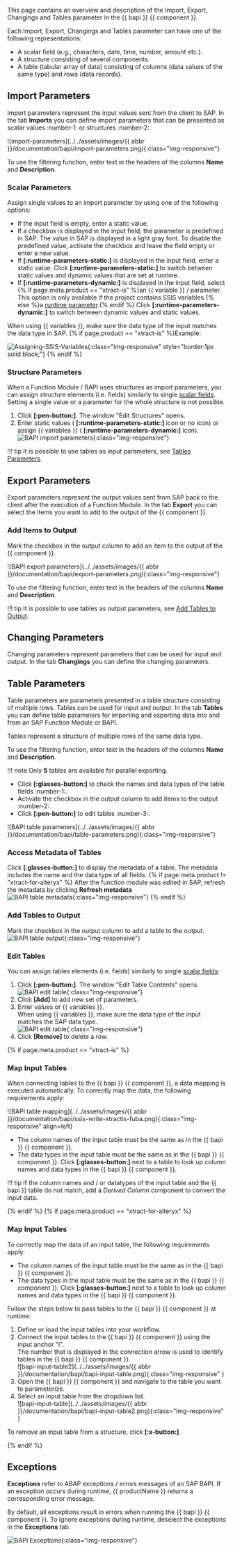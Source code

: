 

This page contains an overview and description of the Import, Export, Changings and Tables parameter in the {{ bapi }} {{ component }}.

Each Import, Export, Changings and Tables parameter can have one of the following representations:

- A scalar field (e.g., characters, date, time, number, amount etc.).
- A structure consisting of several components.
- A table (tabular array of data) consisting of columns (data values of the same type) and rows (data records).


## Import Parameters
Import parameters represent the input values sent from the client to SAP. 
In the tab **Imports** you can define import parameters that can be presented as scalar values :number-1: or structures :number-2:. 

![import-parameters](../../assets/images/{{ abbr }}/documentation/bapi/import-parameters.png){:class="img-responsive"}

To use the filtering function, enter text in the headers of the columns **Name** and **Description**. <br>

### Scalar Parameters

Assign single values to an import parameter by using one of the following options:
- If the input field is empty, enter a static value.
- If a checkbox is displayed in the input field, the parameter is predefined in SAP. The value in SAP is displayed in a light gray font.
To disable the predefined value, activate the checkbox and leave the field empty or enter a new value.
- If **[:runtime-parameters-static:]** is displayed in the input field, enter a static value. 
Click **[:runtime-parameters-static:]** to switch between static values and dynamic values that are set at runtime.
- If **[:runtime-parameters-dynamic:]** is displayed in the input field, select {% if page.meta.product == "xtract-is" %}an {{ variable }} / parameter. This option is only available if the project contains SSIS variables.{% else %}a [runtime parameter](edit-runtime-parameters.md).{% endif %}
Click **[:runtime-parameters-dynamic:]** to switch between dynamic values and static values.

When using {{ variables }}, make sure the data type of the input matches the data type in SAP. {% if page.product == "xtract-is" %}Example:

![Assigning-SSIS-Variables](../../assets/images/xis/documentation/bapi/ssis-variables.gif){:class="img-responsive" style="border:1px solid black;"}
{% endif %}


### Structure Parameters 

When a Function Module / BAPI uses structures as import parameters, you can assign structure elements (i.e. fields) similarly to single [scalar fields](#scalar-parameters). 
Setting a single value or a parameter for the whole structure is not possible. 

1. Click **[:pen-button:]**. The window "Edit Structures" opens.
2. Enter static values ( **[:runtime-parameters-static:]** icon or no icon) or assign {{ variables }} ( **[:runtime-parameters-dynamic:]** icon).<br>
![BAPI import parameters](../../assets/images/documentation/components/bapi/edit-structure.png){:class="img-responsive"}

!!! tip	
	It is possible to use tables as input parameters, see [Tables Parameters](#table-parameters).


## Export Parameters
Export parameters represent the output values sent from SAP back to the client after the execution of a Function Module.
In the tab **Export** you can select the items you want to add to the output of the {{ component }}.

### Add Items to Output
Mark the checkbox in the output column to add an item to the output of the {{ component }}.

![BAPI export parameters](../../assets/images/{{ abbr }}/documentation/bapi/export-parameters.png){:class="img-responsive"}

To use the filtering function, enter text in the headers of the columns **Name** and **Description**. <br>

!!! tip
	It is possible to use tables as output parameters, see [Add Tables to Output](#add-tables-to-output).


## Changing Parameters

Changing parameters represent parameters that can be used for input and output. 
In the tab **Changings** you can define the changing parameters.

## Table Parameters

Table parameters are parameters presented in a table structure consisting of multiple rows. Tables can be used for input and output.
In the tab **Tables** you can define table parameters for importing and exporting data into and from an SAP Function Module or BAPI.

Tables represent a structure of multiple rows of the same data type.

To use the filtering function, enter text in the headers of the columns **Name** and **Description**.

!!! note 
	Only **5** tables are available for parallel exporting.

- Click **[:glasses-button:]** to check the names and data types of the table fields :number-1:.
- Activate the checkbox in the output column to add items to the output :number-2:.
- Click **[:pen-button:]** to edit tables :number-3:.

![BAPI table parameters](../../assets/images/{{ abbr }}/documentation/bapi/table-parameters.png){:class="img-responsive"}

### Access Metadata of Tables
Click **[:glasses-button:]** to display the metadata of a table. The metadata includes the name and the data type of all fields. 
{% if page.meta.product != "xtract-for-alteryx" %} After the function module was edited in SAP, refresh the metadata by clicking **Refresh metadata**<br>
![BAPI table metadata](../../assets/images/documentation/components/bapi/BAPI-Table-Metadata.png){:class="img-responsive"}
{% endif %}

### Add Tables to Output 

Mark the checkbox in the output column to add a table to the output.<br> 
![BAPI table output](../../assets/images/documentation/components/bapi/BAPI-Table-Output.png){:class="img-responsive"}

### Edit Tables 

You can assign tables elements (i.e. fields) similarly to single [scalar fields](#scalar-parameters): 

1. Click **[:pen-button:]**. The window "Edit Table Contents" opens.<br>
![BAPI edit table](../../assets/images/documentation/components/bapi/BAPI-Table-Edit.png){:class="img-responsive"}
2. Click **[Add]** to add new set of parameters.<br>
3. Enter values or {{ variables }}.<br>
When using {{ variables }}, make sure the data type of the input matches the SAP data type.<br>
![BAPI edit table](../../assets/images/documentation/components/bapi/BAPI-Edit-Table-Contents.png){:class="img-responsive"}
4. Click **[Remove]** to delete a row.

{% if page.meta.product == "xtract-is" %}
### Map Input Tables

When connecting tables to the {{ bapi }} {{ component }}, a data mapping is executed automatically. 
To correctly map the data, the following requirements apply:

![BAPI table mapping](../../assets/images/{{ abbr }}/documentation/bapi/ssis-write-xtractis-fuba.png){:class="img-responsive" align=left}

- The column names of the input table must be the same as in the {{ bapi }} {{ component }}.
- The data types in the input table must be the same as in the {{ bapi }} {{ component }}.
Click **[:glasses-button:]** next to a table to look up column names and data types in the {{ bapi }} {{ component }}.

!!! tip
	If the column names and / or datatypes of the input table and the {{ bapi }} table do not match, add a *Derived Column* component to convert the input data.

{% endif %}
{% if page.meta.product == "xtract-for-alteryx" %}

### Map Input Tables

To correctly map the data of an input table, the following requirements apply:

- The column names of the input table must be the same as in the {{ bapi }} {{ component }}.
- The data types in the input table must be the same as in the {{ bapi }} {{ component }}.
Click **[:glasses-button:]** next to a table to look up column names and data types in the {{ bapi }} {{ component }}.

Follow the steps below to pass tables to the {{ bapi }} {{ component }} at runtime:
1. Define or load the input tables into your workflow. 
2. Connect the input tables to the {{ bapi }} {{ component }} using the input anchor "I". <br>
The number that is displayed in the connection arrow is used to identify tables in the {{ bapi }} {{ component }}.<br>
![bapi-input-table2](../../assets/images/{{ abbr }}/documentation/bapi/bapi-input-table.png){:class="img-responsive" }
3. Open the {{ bapi }} {{ component }} and navigate to the table you want to parameterize.
4. Select an input table from the dropdown list. <br>
![bapi-input-table](../../assets/images/{{ abbr }}/documentation/bapi/bapi-input-table2.png){:class="img-responsive" }

To remove an input table from a structure, click **[:x-button:]**.

{% endif %}


## Exceptions

**Exceptions** refer to ABAP exceptions / errors messages of an SAP BAPI.
If an exception occurs during runtime, {{ productName }} returns a corresponding error message.

By default, all exceptions result in errors when running the {{ bapi }} {{ component }}.
To ignore exceptions during runtime, deselect the exceptions in the **Exceptions** tab.

![BAPI Exceptions](../../assets/images/documentation/components/bapi/BAPI-Exceptions.png){:class="img-responsive"}

